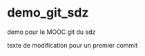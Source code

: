 demo_git_sdz
============

demo pour le MOOC git du sdz

texte de modification pour un premier commit
